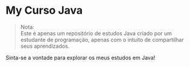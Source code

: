 # My Curso Java


>Nota:  
>Este é apenas um repositório de estudos Java criado por um estudante de programação, apenas com o intuito de compartilhar seus aprendizados.

Sinta-se a vontade para explorar os meus estudos em Java!



